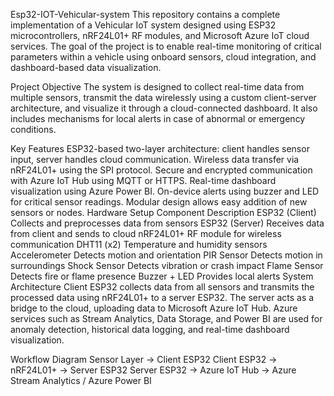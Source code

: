 Esp32-IOT-Vehicular-system
This repository contains a complete implementation of a Vehicular IoT system designed using ESP32 microcontrollers, nRF24L01+ RF modules, and Microsoft Azure IoT cloud services. The goal of the project is to enable real-time monitoring of critical parameters within a vehicle using onboard sensors, cloud integration, and dashboard-based data visualization.

Project Objective
The system is designed to collect real-time data from multiple sensors, transmit the data wirelessly using a custom client-server architecture, and visualize it through a cloud-connected dashboard. It also includes mechanisms for local alerts in case of abnormal or emergency conditions.

Key Features
ESP32-based two-layer architecture: client handles sensor input, server handles cloud communication.
Wireless data transfer via nRF24L01+ using the SPI protocol.
Secure and encrypted communication with Azure IoT Hub using MQTT or HTTPS.
Real-time dashboard visualization using Azure Power BI.
On-device alerts using buzzer and LED for critical sensor readings.
Modular design allows easy addition of new sensors or nodes.
Hardware Setup
Component	Description
ESP32 (Client)	Collects and preprocesses data from sensors
ESP32 (Server)	Receives data from client and sends to cloud
nRF24L01+	RF module for wireless communication
DHT11 (x2)	Temperature and humidity sensors
Accelerometer	Detects motion and orientation
PIR Sensor	Detects motion in surroundings
Shock Sensor	Detects vibration or crash impact
Flame Sensor	Detects fire or flame presence
Buzzer + LED	Provides local alerts
System Architecture
Client ESP32 collects data from all sensors and transmits the processed data using nRF24L01+ to a server ESP32. The server acts as a bridge to the cloud, uploading data to Microsoft Azure IoT Hub. Azure services such as Stream Analytics, Data Storage, and Power BI are used for anomaly detection, historical data logging, and real-time dashboard visualization.

Workflow Diagram
Sensor Layer → Client ESP32
Client ESP32 → nRF24L01+ → Server ESP32
Server ESP32 → Azure IoT Hub → Azure Stream Analytics / Azure Power BI
